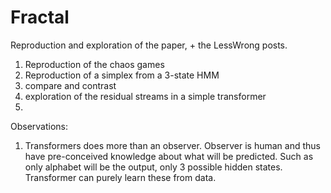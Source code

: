 # Fractal


Reproduction and exploration of the paper, + the LessWrong posts. 


1. Reproduction of the chaos games
2. Reproduction of a simplex from a 3-state HMM
3. compare and contrast
4. exploration of the residual streams in a simple transformer
5. 


Observations:

1. Transformers does more than an observer. Observer is human and thus have pre-conceived knowledge about what will be predicted. Such as only alphabet will be the output, only 3 possible hidden states. Transformer can purely learn these from data.
